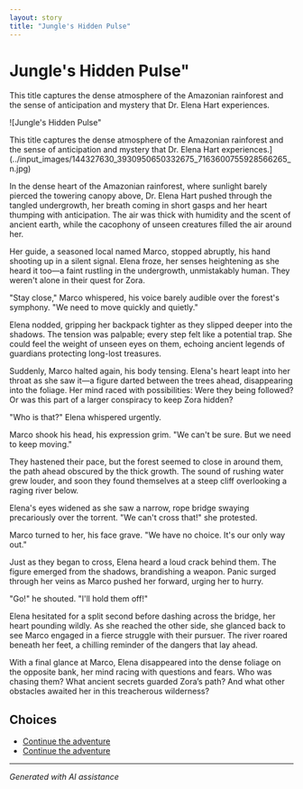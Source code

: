 ```yaml
---
layout: story
title: "Jungle's Hidden Pulse"
---
```


# Jungle's Hidden Pulse"

This title captures the dense atmosphere of the Amazonian rainforest and the sense of anticipation and mystery that Dr. Elena Hart experiences.

![Jungle's Hidden Pulse"

This title captures the dense atmosphere of the Amazonian rainforest and the sense of anticipation and mystery that Dr. Elena Hart experiences.](../input_images/144327630_3930950650332675_7163600755928566265_n.jpg)

In the dense heart of the Amazonian rainforest, where sunlight barely pierced the towering canopy above, Dr. Elena Hart pushed through the tangled undergrowth, her breath coming in short gasps and her heart thumping with anticipation. The air was thick with humidity and the scent of ancient earth, while the cacophony of unseen creatures filled the air around her.

Her guide, a seasoned local named Marco, stopped abruptly, his hand shooting up in a silent signal. Elena froze, her senses heightening as she heard it too—a faint rustling in the undergrowth, unmistakably human. They weren't alone in their quest for Zora.

"Stay close," Marco whispered, his voice barely audible over the forest's symphony. "We need to move quickly and quietly."

Elena nodded, gripping her backpack tighter as they slipped deeper into the shadows. The tension was palpable; every step felt like a potential trap. She could feel the weight of unseen eyes on them, echoing ancient legends of guardians protecting long-lost treasures.

Suddenly, Marco halted again, his body tensing. Elena's heart leapt into her throat as she saw it—a figure darted between the trees ahead, disappearing into the foliage. Her mind raced with possibilities: Were they being followed? Or was this part of a larger conspiracy to keep Zora hidden?

"Who is that?" Elena whispered urgently.

Marco shook his head, his expression grim. "We can't be sure. But we need to keep moving."

They hastened their pace, but the forest seemed to close in around them, the path ahead obscured by the thick growth. The sound of rushing water grew louder, and soon they found themselves at a steep cliff overlooking a raging river below.

Elena's eyes widened as she saw a narrow, rope bridge swaying precariously over the torrent. "We can't cross that!" she protested.

Marco turned to her, his face grave. "We have no choice. It's our only way out."

Just as they began to cross, Elena heard a loud crack behind them. The figure emerged from the shadows, brandishing a weapon. Panic surged through her veins as Marco pushed her forward, urging her to hurry.

"Go!" he shouted. "I'll hold them off!"

Elena hesitated for a split second before dashing across the bridge, her heart pounding wildly. As she reached the other side, she glanced back to see Marco engaged in a fierce struggle with their pursuer. The river roared beneath her feet, a chilling reminder of the dangers that lay ahead.

With a final glance at Marco, Elena disappeared into the dense foliage on the opposite bank, her mind racing with questions and fears. Who was chasing them? What ancient secrets guarded Zora’s path? And what other obstacles awaited her in this treacherous wilderness?


## Choices

* [Continue the adventure](./38524618_2014124792015280_5352241592616878080_n)
* [Continue the adventure](./20221014_124553)


---
*Generated with AI assistance*
